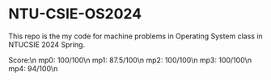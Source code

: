 # NTU-CSIE-OS2024

This repo is the my code for machine problems in Operating System class in NTUCSIE 2024 Spring.

Score:\n
  mp0: 100/100\n
  mp1: 87.5/100\n
  mp2: 100/100\n
  mp3: 100/100\n
  mp4: 94/100\n
